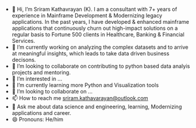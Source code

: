 - 👋 Hi, I’m Sriram Kathavrayan (K).
I am a consultant with 7+ years of experience in Mainframe Development & Modernizing legacy applications. In the past years,
I have developed & enhanced mainframe applications that continuously churn out high-impact solutions on a regular
basis to Fortune 500 clients in Healthcare, Banking & Financial Services.
- 🔭 I’m currently working on analyzing the complex datasets and to arrive at meaningful insights, which leads to take data driven business decisons.
- 👯 I’m looking to collaborate on contributing to python based data analyis projects and mentoring.
- 👀 I’m interested in ...
- 🌱 I’m currently learning more Python and Visualization tools
- 💞️ I’m looking to collaborate on ...
- 📫 How to reach me sriram.kathavarayan@outlook.com
- 💬 Ask me about data science and engineering, learning, Modernizing applications and career.
- 😄 Pronouns: He/him

<!---
sriram-kathavarayan/sriram-kathavarayan is a ✨ special ✨ repository because its `README.md` (this file) appears on your GitHub profile.
You can click the Preview link to take a look at your changes.
--->
